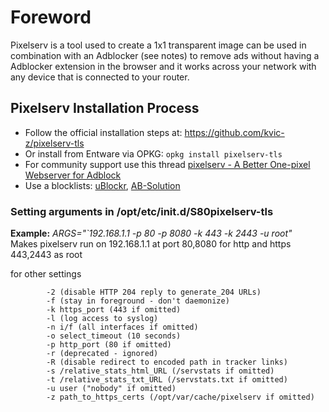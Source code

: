 # Foreword
Pixelserv is a tool used to create a 1x1 transparent image can be used in combination with an Adblocker (see notes) to remove ads without having a Adblocker extension in the browser and it works across your network with any device that is connected to your router.

## Pixelserv Installation Process
* Follow the official installation steps at: https://github.com/kvic-z/pixelserv-tls
* Or install from Entware via OPKG: `opkg install pixelserv-tls`
* For community support use this thread [pixelserv - A Better One-pixel Webserver for Adblock](http://www.snbforums.com/threads/pixelserv-a-better-one-pixel-webserver-for-adblock.26114/)
* Use a blocklists: [uBlockr](https://gitlab.com/spitfire-project/ublockr), [AB-Solution](https://github.com/decoderman/AB-Solution)

### Setting arguments in /opt/etc/init.d/S80pixelserv-tls

**Example:** _ARGS="`192.168.1.1 -p 80 -p 8080 -k 443 -k 2443 -u root"_<br/>
Makes pixelserv run on 192.168.1.1 at port 80,8080 for http and https 443,2443 as root

for other settings 
```
        -2 (disable HTTP 204 reply to generate_204 URLs)
        -f (stay in foreground - don't daemonize)
        -k https_port (443 if omitted)
        -l (log access to syslog)
        -n i/f (all interfaces if omitted)
        -o select_timeout (10 seconds)
        -p http_port (80 if omitted)
        -r (deprecated - ignored)
        -R (disable redirect to encoded path in tracker links)
        -s /relative_stats_html_URL (/servstats if omitted)
        -t /relative_stats_txt_URL (/servstats.txt if omitted)
        -u user ("nobody" if omitted)
        -z path_to_https_certs (/opt/var/cache/pixelserv if omitted)
```